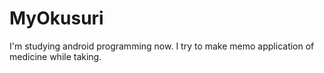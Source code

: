 # MyOkusuri

I'm studying android programming now.
I try to  make memo application of medicine while taking.

